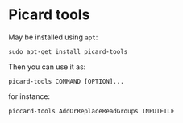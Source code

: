 Picard tools
============

May be installed using `apt`: 

    sudo apt-get install picard-tools


Then you can use it as:

    picard-tools COMMAND [OPTION]...


for instance: 

    piccard-tools AddOrReplaceReadGroups INPUTFILE

